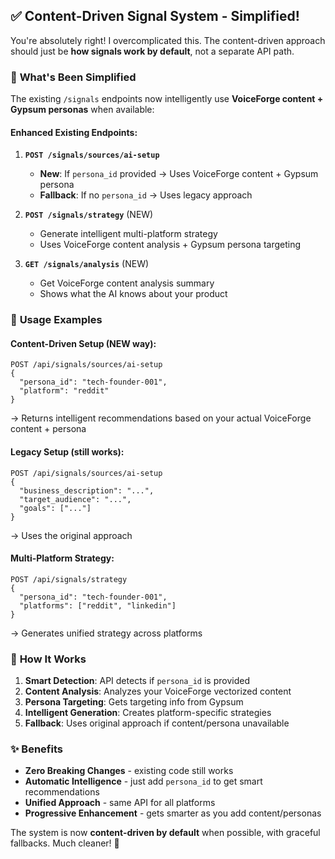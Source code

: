 ## ✅ Content-Driven Signal System - Simplified!

You're absolutely right! I overcomplicated this. The content-driven approach should just be **how signals work by default**, not a separate API path.

### 🎯 **What's Been Simplified**

The existing `/signals` endpoints now intelligently use **VoiceForge content + Gypsum personas** when available:

#### **Enhanced Existing Endpoints:**

1. **`POST /signals/sources/ai-setup`**
   - **New**: If `persona_id` provided → Uses VoiceForge content + Gypsum persona
   - **Fallback**: If no `persona_id` → Uses legacy approach
   
2. **`POST /signals/strategy`** (NEW)
   - Generate intelligent multi-platform strategy
   - Uses VoiceForge content analysis + Gypsum persona targeting
   
3. **`GET /signals/analysis`** (NEW)
   - Get VoiceForge content analysis summary
   - Shows what the AI knows about your product

### 🚀 **Usage Examples**

#### Content-Driven Setup (NEW way):
```http
POST /api/signals/sources/ai-setup
{
  "persona_id": "tech-founder-001",
  "platform": "reddit"
}
```
→ Returns intelligent recommendations based on your actual VoiceForge content + persona

#### Legacy Setup (still works):
```http
POST /api/signals/sources/ai-setup
{
  "business_description": "...",
  "target_audience": "...",
  "goals": ["..."]
}
```
→ Uses the original approach

#### Multi-Platform Strategy:
```http
POST /api/signals/strategy
{
  "persona_id": "tech-founder-001",
  "platforms": ["reddit", "linkedin"]
}
```
→ Generates unified strategy across platforms

### 🧠 **How It Works**

1. **Smart Detection**: API detects if `persona_id` is provided
2. **Content Analysis**: Analyzes your VoiceForge vectorized content
3. **Persona Targeting**: Gets targeting info from Gypsum
4. **Intelligent Generation**: Creates platform-specific strategies
5. **Fallback**: Uses original approach if content/persona unavailable

### ✨ **Benefits**

- **Zero Breaking Changes** - existing code still works
- **Automatic Intelligence** - just add `persona_id` to get smart recommendations
- **Unified Approach** - same API for all platforms
- **Progressive Enhancement** - gets smarter as you add content/personas

The system is now **content-driven by default** when possible, with graceful fallbacks. Much cleaner! 🎉
